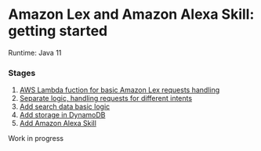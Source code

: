 # Amazon Lex and Amazon Alexa Skill: getting started
Runtime: Java 11

### Stages
1. [AWS Lambda fuction for basic Amazon Lex requests handling](https://github.com/satr/amazon-lex-alexa-getting-started/tree/master/stage-1)
2. [Separate logic, handling requests for different intents](https://github.com/satr/amazon-lex-alexa-getting-started/tree/master/stage-2)
3. [Add search data basic logic](https://github.com/satr/amazon-lex-alexa-getting-started/tree/master/stage-3)
4. [Add storage in DynamoDB](https://github.com/satr/amazon-lex-alexa-getting-started/tree/master/stage-4)
5. [Add Amazon Alexa Skill](https://github.com/satr/amazon-lex-alexa-getting-started/tree/master/stage-5)

Work in progress
